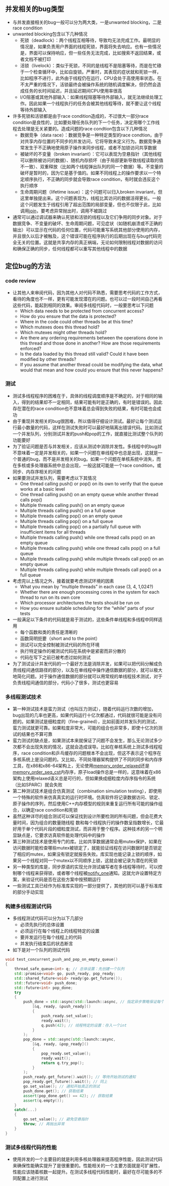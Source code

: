 ## 并发相关的bug类型
* 与并发直接相关的bug一般可以分为两大类，一是unwanted blocking，二是race condition
* unwanted blocking包含以下几种情况
  * 死锁（deadlock）：两个线程互相等待，导致均无法完成工作。最明显的情况是，如果负责用户界面的线程死锁，界面将失去响应。也有一些情况是，界面可以保持响应，但一些任务无法完成，比如搜索不返回结果，或者文档不被打印
  * 活锁（livelock）：类似于死锁，不同的是线程不是阻塞等待，而是在忙碌于一个检查循环中，比如自旋锁。严重时，其表现的症状就和死锁一样，比如程序不进行，此外由于线程仍在运行，CPU会处于高使用率状态。在不太严重的情况下，活锁最终会被操作系统的随机调度解决，但仍然会造成任务的长时间延迟，并且延迟期间CPU使用率很高
  * I/O阻塞或其他外部输入：如果线程阻塞等待外部输入，就无法继续处理工作。因此如果一个线程执行的任务会被其他线程等待，就不要让这个线程等待外部输入
* 许多死锁和活锁都是由于race condition造成的，不过很大一部分race condition是良性的，比如要处理任务队列的下一个任务，决定用哪个工作线程去处理是无关紧要的。造成问题的race condtion包含以下几种情况
  * 数据竞争（data race）：数据竞争是一种特定类型的race condtion，由于对共享内存位置的不同步的并发访问，它将导致未定义行为。数据竞争通常发生于不正确地使用原子操作来同步线程，或者不加锁访问共享数据
  * 被破坏的不变量（broken invariant）：它可以表现为空悬指针（其他线程可以删除被访问的数据）、随机内存损坏（由于局部更新导致线程读取的值不一致）、双重释放（比如两个线程弹出队列的同一个数据）等。不变量的破坏是暂时的，因为它是基于值的。如果不同线程上的操作要求以一个特定顺序执行，不正确的同步就会导致race condition，有时就会违反这个执行顺序
  * 生命周期问题（lifetime issue）：这个问题可以归入broken invariant，但这里单独提出来。这个问题表现为，线程比其访问的数据活得更长。一般这个问题发生于线程引用了超出范围的局部变量，但也不仅限于此，比如调用[join](https://en.cppreference.com/w/cpp/thread/thread/join)，要考虑异常抛出时，调用不被跳过
* 通常可以通过调试器来确认死锁和活锁的线程以及它们争用的同步对象。对于数据竞争、不变量的破坏、生命周期问题，可见症状（如随机崩溃或不正确的输出）可以显示在代码的任何位置，代码可能重写系统其他部分使用的内存，并且很久以后才被触及，这个错误可能在程序执行的后期出现在与bug代码完全无关的位置。这就是共享内存的真正祸端，无论如何限制线程对数据的访问和确保正确的同步，任何线程都可以重写其他线程中的数据

## 定位bug的方法

### code review
* 让其他人来审阅代码，因为其他人对代码不熟悉，需要思考代码的工作方式，看待的角度也不一样，更有可能发现潜在的问题。也可以过一段时间自己再看这些代码，能起到相同的效果。审阅多线程代码时，一般要思考以下问题
  * Which data needs to be protected from concurrent access?
  * How do you ensure that the data is protected?
  * Where in the code could other threads be at this time?
  * Which mutexes does this thread hold?
  * Which mutexes might other threads hold?
  * Are there any ordering requirements between the operations done in this thread and those done in another? How are those requirements enforced?
  * Is the data loaded by this thread still valid? Could it have been modified by other threads?
  * If you assume that another thread could be modifying the data, what would that mean and how could you ensure that this never happens?

### 测试
* 测试多线程程序的困难在于，具体的线程调度顺序是不确定的，对于相同的输入，得到的结果却不一定相同，结果可能有时是正确的，有时是错误的。因此存在潜在的race condition也不意味着总会得到失败的结果，有时可能也会成功
* 由于重现并发相关的bug很困难，所以值得仔细设计测试。最好让每个测试运行最小数量的代码，这样在测试失败时可以最好地隔离出错误代码。比如测试一个并发队列，分别测试并发的push和pop的工作，就直接比测试整个队列的功能要好
* 为了验证问题是否与并发相关，应该从测试中消除并发性。多线程中的bug并不意味着一定是并发相关的，如果一个问题在单线程中也总是出现，这就是一个普通的bug，而不是并发相关的bug。如果一个问题在单核系统中消失，而在多核或多处理器系统中总会出现，一般这就可能是一个race condition，或同步、内存序相关的问题
* 如果要测试并发队列，需要考虑以下其情况
  * One thread calling  push() or  pop() on its own to verify that the queue works at a basic level
  * One thread calling  push() on an empty queue while another thread calls pop()
  * Multiple threads calling  push() on an empty queue
  * Multiple threads calling  push() on a full queue
  * Multiple threads calling  pop() on an empty queue
  * Multiple threads calling  pop() on a full queue
  * Multiple threads calling  pop() on a partially full queue with insufficient items for all threads
  * Multiple threads calling  push() while one thread calls  pop() on an empty queue
  * Multiple threads calling  push() while one thread calls  pop() on a full queue
  * Multiple threads calling  push() while multiple threads call  pop() on an empty queue
  * Multiple threads calling  push() while multiple threads call  pop() on a full queue
* 考虑完以上情况之外，接着就要考虑测试环境的因素
  * What you mean by “multiple threads” in each case (3, 4, 1,024?)
  * Whether there are enough processing cores in the system for each thread to run on its own core
  * Which processor architectures the tests should be run on
  * How you ensure suitable scheduling for the “while” parts of your tests
* 一般满足以下条件的代码就是易于测试的，这些条件单线程和多线程中同样适用
  * 每个函数和类的责任是清晰的
  * 函数简明扼要（short and to the point）
  * 测试可以完全控制被测试代码的所在环境
  * 执行特定操作的被测试代码在系统中是紧密而非分散的
  * 代码在写下之前已被考虑过如何测试
* 为了测试设计并发代码的一个最好方法是消除并发，如果可以把代码分解成负责线程间通信路径的部分，以及在单线程中操作通信数据的部分，就可以极大地简化问题。对于操作通信数据的部分就可以用常规的单线程技术测试，对于负责线程间通信的部分，代码小了很多，测试也更容易

### 多线程测试技术
* 第一种测试技术是蛮力测试（也叫压力测试），随着代码运行次数的增加，bug出现的几率也更高，如果代码运行十亿次都通过，代码就很可能是没有问题的。如果测试是细粒度的（fine-grained），比如前面对并发队列的测试，蛮力测试就更可靠。如果粒度非常大，可能的组合也非常多，即使十亿次的测试的结果也不算可靠
* 蛮力测试的缺点是，如果测试本来就保证了问题不会发生，那么无论测试多少次都不会出现失败的情况，这就会造成误导。比如在单核系统上测试多线程程序，race condition和乒乓缓存的问题根本不会出现，但这不表示这个程序在多核系统上是没问题的。又比如，不同处理器架构提供了不同的同步和内存序工具，在x86和x86-64架构上，无论使用[memory_order_relaxed](https://en.cppreference.com/w/cpp/atomic/memory_order)还是[memory_order_seq_cst](https://en.cppreference.com/w/cpp/atomic/memory_order)内存序，原子load操作总是一样的，这意味着在x86架构上使用relaxed语义总是可行的，但如果换成细粒度内存序指令的系统（比如SPARC）就会失败
* 第二种测试技术是组合仿真测试（combination simulation testing），即使用一个特殊的软件来仿真真实的运行时环境。仿真软件将记录数据访问、锁定、原子操作的序列，然后使用C++内存模型的规则来重复运行所有可能的操作组合，以确定race condition和死锁
* 虽然这种详尽的组合测试可以保证找到设计所要检测的所有问题，但会花费大量时间，因为组合的数量随线程 数和每个线程执行的操作数呈指数增长，它最好用于单个代码片段的细粒度测试，而非用于整个程序。这种技术的另一个明显缺点是，它要求访真软件能处理代码中的操作
* 第三种测试技术是使用专门的库。比如共享数据通常会用mutex保护，如果在访问数据时能检查哪些mutex被锁定了，就能验证线程在访问数据时是否锁定了相应的mutex，如果没有锁定就报告失败。库实现也能记录上锁的顺序，如果另一个线程对同一个mutex以不同顺序上锁，这就会被记录为潜在的死锁
* 另一种类型的库是，同步原语的实现允许测试编写者在多线程等待时，可以控制哪个线程来获得锁，或者哪个线程被[notify_one](https://en.cppreference.com/w/cpp/thread/condition_variable/notify_one)通知。这就允许设置特定方案，来验证代码是否在这些方案中按预期运行
* 一些测试工具已经作为标准库实现的一部分提供了，其他的则可以基于标准库的部分手动实现

### 构建多线程测试代码
* 多线程测试代码可以分为以下几部分
  * 必须先执行的总体设置
  * 必须运行在每个线程上的线程特定的设置
  * 要并发运行在每个线程上的代码
  * 并发执行结束后的状态断言
* 如下是对一个队列的测试代码
```cpp
void test_concurrent_push_and_pop_on_empty_queue()
{
    thread_safe_queue<int> q; // 总体设置：先创建一个队列
    std::promise<void> go, push_ready, pop_ready;
    std::shared_future<void> ready(go.get_future());
    std::future<void> push_done;
    std::future<int> pop_done;
    try
    {
        push_done = std::async(std::launch::async, // 指定异步策略保证每个任务运行在自己的线程上
            [&q, ready, &push_ready]()
            {
                push_ready.set_value();
                ready.wait();
                q.push(42); // 线程特定的设置：存入一个int
            }
        );
        pop_done = std::async(std::launch::async,
            [&q, ready, &pop_ready]()
            {
                pop_ready.set_value();
                ready.wait();
                return q.try_pop();
            }
        );
        push_ready.get_future().wait(); // 等待开始测试的通知
        pop_ready.get_future().wait(); // 同上
        go.set_value(); // 通知开始真正的测试
        push_done.get(); // 获取结果
        assert(pop_done.get() == 42); // 获取结果
        assert(q.empty());
    }
    catch(...)
    {
        go.set_value(); // 避免空悬指针
        throw; // 再抛出异常
    }
}
```
### 测试多线程代码的性能
* 使用并发的一个主要目的就是利用多核处理器来提高程序性能，因此测试代码来确保性能确实提升了是很重要的。性能相关的一个主要方面就是可扩展性，性能应该随着核数一起提升。在测试多线程代码性能时，最好在尽可能多的不同配置上进行测试